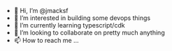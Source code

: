 - 👋 Hi, I’m @jmacksf
- 👀 I’m interested in building some devops things
- 🌱 I’m currently learning typescript/cdk
- 💞️ I’m looking to collaborate on pretty much anything
- 📫 How to reach me ...

<!---
jmacksf/jmacksf is a ✨ special ✨ repository because its `README.md` (this file) appears on your GitHub profile.
You can click the Preview link to take a look at your changes.
--->
